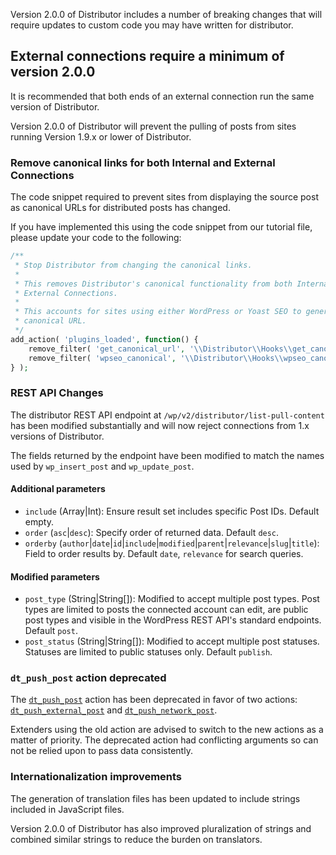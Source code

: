 Version 2.0.0 of Distributor includes a number of breaking changes that will require updates to custom code you may have written for distributor.

## External connections require a minimum of version 2.0.0

It is recommended that both ends of an external connection run the same version of Distributor.

Version 2.0.0 of Distributor will prevent the pulling of posts from sites running Version 1.9.x or lower of Distributor.

### Remove canonical links for both Internal and External Connections

The code snippet required to prevent sites from displaying the source post as canonical URLs for distributed posts has changed.

If you have implemented this using the code snippet from our tutorial file, please update your code to the following:

```php
/**
 * Stop Distributor from changing the canonical links.
 *
 * This removes Distributor's canonical functionality from both Internal and
 * External Connections.
 *
 * This accounts for sites using either WordPress or Yoast SEO to generate the
 * canonical URL.
 */
add_action( 'plugins_loaded', function() {
	remove_filter( 'get_canonical_url', '\\Distributor\\Hooks\\get_canonical_url', 10, 2 );
	remove_filter( 'wpseo_canonical', '\\Distributor\\Hooks\\wpseo_canonical', 10, 2 );
} );
```

### REST API Changes

The distributor REST API endpoint at `/wp/v2/distributor/list-pull-content` has been modified substantially and will now reject connections from 1.x versions of Distributor.

The fields returned by the endpoint have been modified to match the names used by `wp_insert_post` and `wp_update_post`.

#### Additional parameters

* `include` (Array|Int): Ensure result set includes specific Post IDs. Default empty.
* `order` (`asc`|`desc`): Specify order of returned data. Default `desc`.
* `orderby` (`author`|`date`|`id`|`include`|`modified`|`parent`|`relevance`|`slug`|`title`): Field to order results by. Default `date`, `relevance` for search queries.

#### Modified parameters

* `post_type` (String|String[]): Modified to accept multiple post types. Post types are limited to posts the connected account can edit, are public post types and visible in the WordPress REST API's standard endpoints. Default `post`.
* `post_status` (String|String[]): Modified to accept multiple post statuses. Statuses are limited to public statuses only. Default `publish`.

### `dt_push_post` action deprecated

The <a href="./dt_push_post.html">`dt_push_post`</a> action has been deprecated in favor of two actions: <a href="./dt_push_external_post.html">`dt_push_external_post`</a> and <a href="./dt_push_network_post.html">`dt_push_network_post`</a>.

Extenders using the old action are advised to switch to the new actions as a matter of priority. The deprecated action had conflicting arguments so can not be relied upon to pass data consistently.

### Internationalization improvements

The generation of translation files has been updated to include strings included in JavaScript files.

Version 2.0.0 of Distributor has also improved pluralization of strings and combined similar strings to reduce the burden on translators.
